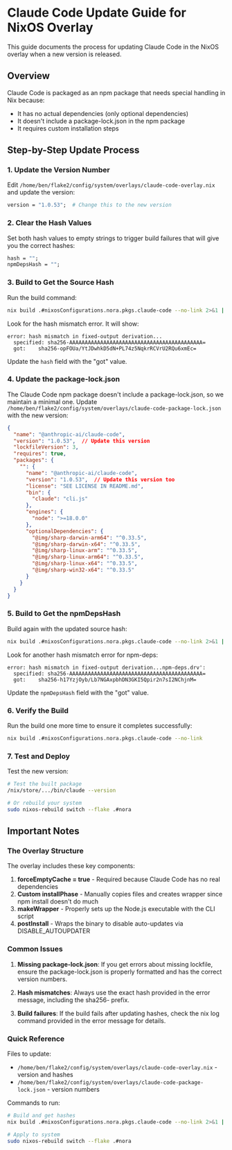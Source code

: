 # Claude Code Update Guide for NixOS Overlay

This guide documents the process for updating Claude Code in the NixOS overlay when a new version is released.

## Overview

Claude Code is packaged as an npm package that needs special handling in Nix because:
- It has no actual dependencies (only optional dependencies)
- It doesn't include a package-lock.json in the npm package
- It requires custom installation steps

## Step-by-Step Update Process

### 1. Update the Version Number

Edit `/home/ben/flake2/config/system/overlays/claude-code-overlay.nix` and update the version:

```nix
version = "1.0.53";  # Change this to the new version
```

### 2. Clear the Hash Values

Set both hash values to empty strings to trigger build failures that will give you the correct hashes:

```nix
hash = "";
npmDepsHash = "";
```

### 3. Build to Get the Source Hash

Run the build command:

```bash
nix build .#nixosConfigurations.nora.pkgs.claude-code --no-link 2>&1 | tail -50
```

Look for the hash mismatch error. It will show:
```
error: hash mismatch in fixed-output derivation...
  specified: sha256-AAAAAAAAAAAAAAAAAAAAAAAAAAAAAAAAAAAAAAAAAAA=
  got:    sha256-opFOUa/YtJDwhkD5dN+PL74z5NqkrRCVrU2RQu6xmEc=
```

Update the `hash` field with the "got" value.

### 4. Update the package-lock.json

The Claude Code npm package doesn't include a package-lock.json, so we maintain a minimal one. Update `/home/ben/flake2/config/system/overlays/claude-code-package-lock.json` with the new version:

```json
{
  "name": "@anthropic-ai/claude-code",
  "version": "1.0.53",  // Update this version
  "lockfileVersion": 3,
  "requires": true,
  "packages": {
    "": {
      "name": "@anthropic-ai/claude-code",
      "version": "1.0.53",  // Update this version too
      "license": "SEE LICENSE IN README.md",
      "bin": {
        "claude": "cli.js"
      },
      "engines": {
        "node": ">=18.0.0"
      },
      "optionalDependencies": {
        "@img/sharp-darwin-arm64": "^0.33.5",
        "@img/sharp-darwin-x64": "^0.33.5",
        "@img/sharp-linux-arm": "^0.33.5",
        "@img/sharp-linux-arm64": "^0.33.5",
        "@img/sharp-linux-x64": "^0.33.5",
        "@img/sharp-win32-x64": "^0.33.5"
      }
    }
  }
}
```

### 5. Build to Get the npmDepsHash

Build again with the updated source hash:

```bash
nix build .#nixosConfigurations.nora.pkgs.claude-code --no-link 2>&1 | tail -50
```

Look for another hash mismatch error for npm-deps:
```
error: hash mismatch in fixed-output derivation...npm-deps.drv':
  specified: sha256-AAAAAAAAAAAAAAAAAAAAAAAAAAAAAAAAAAAAAAAAAAA=
  got:    sha256-h17YzjOyb/Lb7NGAxpbhDN3GKI5Qpir2n7sI2NChjnM=
```

Update the `npmDepsHash` field with the "got" value.

### 6. Verify the Build

Run the build one more time to ensure it completes successfully:

```bash
nix build .#nixosConfigurations.nora.pkgs.claude-code --no-link
```

### 7. Test and Deploy

Test the new version:

```bash
# Test the built package
/nix/store/.../bin/claude --version

# Or rebuild your system
sudo nixos-rebuild switch --flake .#nora
```

## Important Notes

### The Overlay Structure

The overlay includes these key components:

1. **forceEmptyCache = true** - Required because Claude Code has no real dependencies
2. **Custom installPhase** - Manually copies files and creates wrapper since npm install doesn't do much
3. **makeWrapper** - Properly sets up the Node.js executable with the CLI script
4. **postInstall** - Wraps the binary to disable auto-updates via DISABLE_AUTOUPDATER

### Common Issues

1. **Missing package-lock.json**: If you get errors about missing lockfile, ensure the package-lock.json is properly formatted and has the correct version numbers.

2. **Hash mismatches**: Always use the exact hash provided in the error message, including the sha256- prefix.

3. **Build failures**: If the build fails after updating hashes, check the nix log command provided in the error message for details.

### Quick Reference

Files to update:
- `/home/ben/flake2/config/system/overlays/claude-code-overlay.nix` - version and hashes
- `/home/ben/flake2/config/system/overlays/claude-code-package-lock.json` - version numbers

Commands to run:
```bash
# Build and get hashes
nix build .#nixosConfigurations.nora.pkgs.claude-code --no-link 2>&1 | tail -50

# Apply to system
sudo nixos-rebuild switch --flake .#nora
```